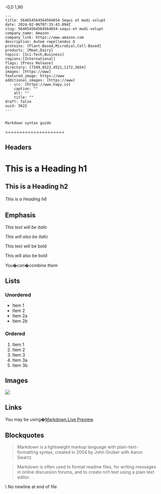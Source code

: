  -0,0 1,90 

    ---
    title: 564654564564564654 Sequi et modi volupt
    date: 2024-02-06T07:35:43.094Z
    slug: 564654564564564654-sequi-et-modi-volupt
    company_name: Amazon
    company_link: https://www.amazon.com
    description: Autem repellendus U
    proteins: [Plant-Based,Microbial,Cell-Based]
    products: [Meat,Dairy]
    topics: [Sci-Tech,Business]
    regions:[International]
    flags: [Press Release]
    directory: [7349,8523,4521,1172,3654]
    images: [https://www]
    featured_image: https://www
    additional_images: [https://www]
      - src: [https://www.hapy.co]
        caption: ""
        alt: ""
        title: ""
    draft: false
    uuid: 5622
    ---
    

    Markdown syntax guide
=====================

Headers
-------

This is a Heading h1
====================

This is a Heading h2
--------------------

###### This is a Heading h6

Emphasis
--------

_This text will be italic_

_This will also be italic_

This text will be bold

This will also be bold

_You�can�combine them_

Lists
-----

### Unordered

*   Item 1
*   Item 2
*   Item 2a
*   Item 2b

### Ordered

1.  Item 1
2.  Item 2
3.  Item 3
4.  Item 3a
5.  Item 3b

Images
------

![](https://markdownlivepreview.com/image/sample.webp)

Links
-----

You may be using�[Markdown Live Preview](https://markdownlivepreview.com/).

Blockquotes
-----------

> Markdown is a lightweight markup language with plain-text-formatting syntax, created in 2004 by John Gruber with Aaron Swartz.

> Markdown is often used to format readme files, for writing messages in online discussion forums, and to create rich text using a plain text editor.

>
    
\ No newline at end of file